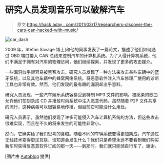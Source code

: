 # 研究人员发现音乐可以破解汽车

> 原文:[https://hack aday . com/2011/03/17/researchers-discover-the-cars-can-hacked-with-music/](https://hackaday.com/2011/03/17/researchers-discover-that-cars-can-be-hacked-with-music/)

![car_dash](../Images/1b79bce549289a4bf386cbae8a7e06ec.png "car_dash")

2009 年，Stefan Savage 博士]和他的同事发表了一篇论文，描述了他们如何通过 OBD 端口接入 CAN 总线来控制汽车的计算机系统。为了入侵计算机系统，他们不满足于拥有对汽车的物理访问，他们继续探索，并发现了更多的攻击媒介。

一些漏洞似乎很容易被黑客攻击。研究人员发现了一种方法来攻击某些车辆中的蓝牙系统，以及其他车辆中的蜂窝网络系统。将恶意软件注入汽车修理厂使用的诊断工具也非常有效。然而，他们发现的最有趣的漏洞却出乎意料。

研究人员发现，一些汽车娱乐系统容易受到特制 MP3 文件的影响。被感染的歌曲允许他们在刻录成 CD 并播放时向系统中注入恶意代码。虽然随着 P2P 文件共享的流行，这种病毒可以很容易地传播，但目前它可能没什么用处。

研究人员表示，虽然他们发现了许多可能侵入汽车计算机系统的方法，但这些攻击很难实现，而且在不久的将来发生的可能性非常小。

然而，它确实给了我们思考的食粮。随着不同的车辆系统变得更加集成，汽车通过无线技术变得更加互联，谁知道会发生什么？我们只是希望永远不要看到我们购买新车时获得反恶意软件订阅的那一天——到那时，我们就只能骑自行车了，谢谢。

[图片由 [Autoblog](http://www.autoblog.com/2010/08/11/cars-hacked-by-researchers-through-wireless-tire-pressire-monito/) 提供]